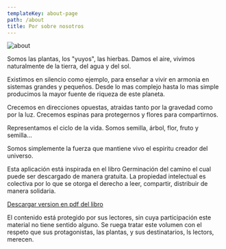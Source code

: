 ```yaml
---
templateKey: about-page
path: /about
title: Por sobre nosotros
---
```

![about](/img/1d554ab47260d38a544efbee112afa0d.jpg "about")

Somos las plantas, los "yuyos", las hierbas. Damos el aire, vivimos naturalmente de la tierra, del agua y del sol.

Existimos en silencio como ejemplo, para enseñar a vivir en armonia en sistemas grandes y pequeños. Desde lo mas complejo hasta lo mas simple producimos la mayor fuente de riqueza de este planeta.

Crecemos en direcciones opuestas, atraidas tanto por la gravedad como por la luz. Crecemos espinas para protegernos y flores para compartirnos.

Representamos el ciclo de la vida. Somos semilla, árbol, flor, fruto y semilla...

Somos simplemente la fuerza que mantiene vivo el espiritu creador del universo.

Esta aplicación está inspirada en el libro Germinación del camino el cual puede ser descargado de manera gratuita. La propiedad intelectual es colectiva por lo que se otorga el derecho a leer, compartir, distribuir de manera solidaria.

[Descargar version en pdf del libro](https://issuu.com/juan3109/docs/adriana_marcus_-_germinaci__n_del_c)

El contenido está protegido por sus lectores, sin cuya participación este material no tiene sentido alguno. Se ruega tratar este volumen con el respeto que sus protagonistas, las plantas, y sus destinatarios, ls lectors, merecen.
